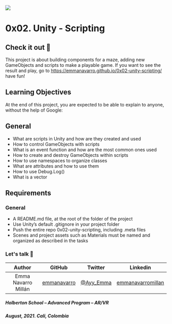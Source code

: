 ![](https://upload.wikimedia.org/wikipedia/commons/8/8a/Official_unity_logo.png)

# 0x02. Unity - Scripting

## Check it out 👾

This project is about building components for a maze, adding new GameObjects and scripts to make a playable game. If you want to see the result and play, go to https://emmanavarro.github.io/0x02-unity-scripting/ have fun!

## Learning Objectives
At the end of this project, you are expected to be able to explain to anyone, without the help of Google:

## General
* What are scripts in Unity and how are they created and used
* How to control GameObjects with scripts
* What is an event function and how are the most common ones used
* How to create and destroy GameObjects within scripts
* How to use namespaces to organize classes
* What are attributes and how to use them
* How to use Debug.Log()
* What is a vector

## Requirements

### General
* A README.md file, at the root of the folder of the project
* Use Unity’s default .gitignore in your project folder
* Push the entire repo 0x02-unity-scripting, including .meta files
* Scenes and project assets such as Materials must be named and organized as described in the tasks

### Let's talk 💬

| Author | GitHub | Twitter | Linkedin |
| :---: | :---: | :---: | :---: |
| Emma Navarro Millán | [emmanavarro](https://github.com/emmanavarro) | [@Ayy_Emma](https://twitter.com/Ayy_Emma) | [emmanavarromillan](https://www.linkedin.com/in/emmanavarromillan) |

##### Holberton School – Advanced Program – AR/VR
##### August, 2021. Cali, Colombia
